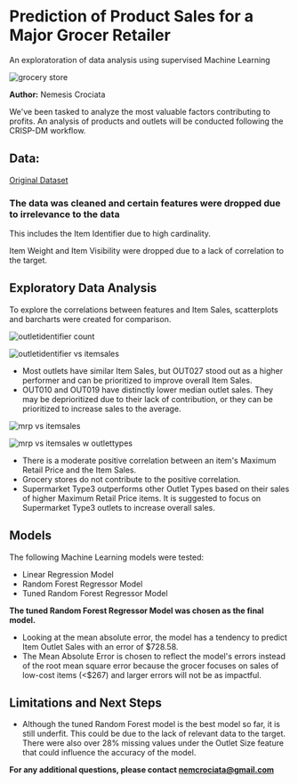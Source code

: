 # Prediction of Product Sales for a Major Grocer Retailer
An exploratoration of data analysis using supervised Machine Learning

![grocery store](https://github.com/NemesisCrociata/Prediction-of-Product-Sales/assets/132013562/2e0008a0-5be4-42d0-b56b-a55a9d9fbfd6)

**Author:** Nemesis Crociata

We've been tasked to analyze the most valuable factors contributing to profits. An analysis of products and outlets will be conducted following the CRISP-DM workflow.

## Data:
[Original Dataset](https://datahack.analyticsvidhya.com/contest/practice-problem-big-mart-sales-iii/)

### The data was cleaned and certain features were dropped due to irrelevance to the data
This includes the Item Identifier due to high cardinality.

Item Weight and Item Visibility were dropped due to a lack of correlation to the target.

## Exploratory Data Analysis
To explore the correlations between features and Item Sales, scatterplots and barcharts were created for comparison.

![outletidentifier count](https://github.com/NemesisCrociata/Prediction-of-Product-Sales/assets/132013562/7483e6d0-7604-4e59-a75e-c488b284b929)

![outletidentifier vs itemsales](https://github.com/NemesisCrociata/Prediction-of-Product-Sales/assets/132013562/9b1d90d6-55ec-476c-a269-44e0b2ab4e8f)

- Most outlets have similar Item Sales, but OUT027 stood out as a higher performer and can be prioritized to improve overall Item Sales.
- OUT010 and OUT019 have distinctly lower median outlet sales. They may be deprioritized due to their lack of contribution, or they can be prioritized to increase sales to the average.

![mrp vs itemsales](https://github.com/NemesisCrociata/Prediction-of-Product-Sales/assets/132013562/2b2890bf-9543-431f-be7c-6387a954dba0)

![mrp vs itemsales w outlettypes](https://github.com/NemesisCrociata/Prediction-of-Product-Sales/assets/132013562/742aeac9-3a78-417c-b372-78a795daf3ee)

- There is a moderate positive correlation between an item's Maximum Retail Price and the Item Sales.
- Grocery stores do not contribute to the positive correlation.
- Supermarket Type3 outperforms other Outlet Types based on their sales of higher Maximum Retail Price items. It is suggested to focus on Supermarket Type3 outlets to increase overall sales.

## Models
The following Machine Learning models were tested:
- Linear Regression Model
- Random Forest Regressor Model
- Tuned Random Forest Regressor Model

**The tuned Random Forest Regressor Model was chosen as the final model.**
- Looking at the mean absolute error, the model has a tendency to predict Item Outlet Sales with an error of $728.58.
- The Mean Absolute Error is chosen to reflect the model's errors instead of the root mean square error because the grocer focuses on sales of low-cost items (<\$267) and larger errors will not be as impactful.

## Limitations and Next Steps
- Although the tuned Random Forest model is the best model so far, it is still underfit. This could be due to the lack of relevant data to the target. There were also over 28% missing values under the Outlet Size feature that could influence the accuracy of the model.

**For any additional questions, please contact nemcrociata@gmail.com**
